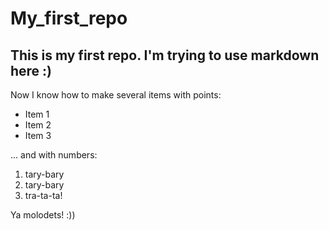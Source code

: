 # My_first_repo
## This is my first repo. I'm trying to use markdown here :) 
Now I know how to make several items with points:
* Item 1
* Item 2
* Item 3

... and with numbers:

1. tary-bary
2. tary-bary
3. tra-ta-ta!

Ya molodets! :))

